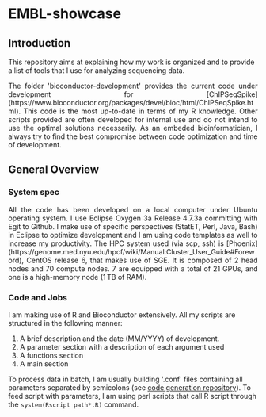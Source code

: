 # EMBL-showcase

## Introduction


This repository aims at explaining how my work is organized and to provide a list of tools that I use for analyzing sequencing data.

<p style="text-align: justify;"> The folder 'bioconductor-development' provides the current code under development for [ChIPSeqSpike](https://www.bioconductor.org/packages/devel/bioc/html/ChIPSeqSpike.html). This code is the most up-to-date in terms of my R knowledge. Other scripts provided are often developed for internal use and do not intend to use the optimal solutions necessarily. As an embeded bioinformatician, I always try to find the best compromise between code optimization and time of development.</p>

## General Overview

### System spec

<p style="text-align: justify;"> All the code has been developed on a local computer under Ubuntu operating system. I use Eclipse Oxygen 3a Release 4.7.3a committing with Egit to Github. I make use of specific perspectives (StatET, Perl, Java, Bash) in Eclipse to optimize development and I am using code templates as well to increase my productivity.
The HPC system used (via scp, ssh) is [Phoenix](https://genome.med.nyu.edu/hpcf/wiki/Manual:Cluster_User_Guide#Foreword), CentOS release 6, that makes use of SGE. It is composed of 2 head nodes and 70 compute nodes. 7 are equipped with a total of 21 GPUs, and one is a high-memory node (1 TB of RAM).</p>

### Code and Jobs

I am making use of R and Bioconductor extensively. All my scripts are structured in the following manner:

  1. A brief description and the date (MM/YYYY) of development. 
  2. A parameter section with a description of each argument used
  3. A functions section
  4. A main section

To process data in batch, I am usually building '.conf' files containing all parameters separated by semicolons (see [code generation repository]()). To feed script with parameters, I am using perl scripts that call R script through the `system(Rscript path*.R)` command.
